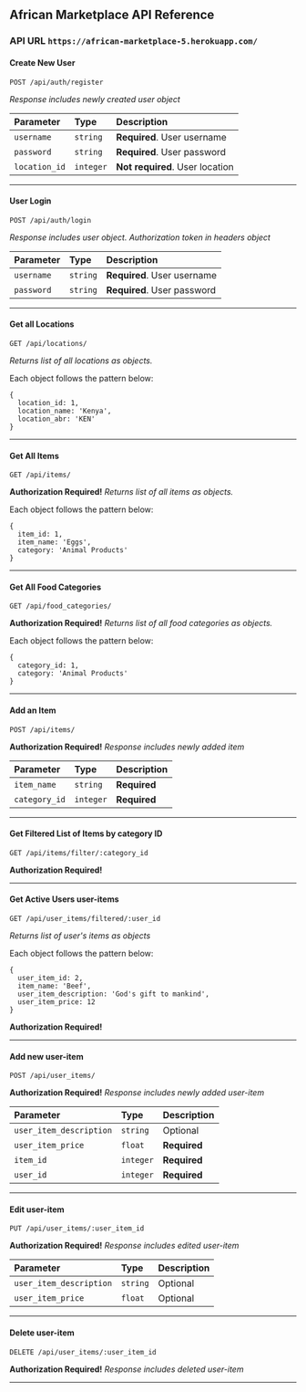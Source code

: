 
## African Marketplace API Reference

### API URL `https://african-marketplace-5.herokuapp.com/`

#### Create New User

```
POST /api/auth/register
```
*Response includes newly created user object*

| Parameter | Type     | Description                |
| :-------- | :------- | :------------------------- |
| `username` | `string` | **Required**. User username |
| `password` | `string` | **Required**. User password |
| `location_id` | `integer` | **Not required**. User location |

---------------------------------------------------------

#### User Login

```
POST /api/auth/login
```
*Response includes user object. Authorization token in headers object*

| Parameter | Type     | Description                |
| :-------- | :------- | :------------------------- |
| `username` | `string` | **Required**. User username |
| `password` | `string` | **Required**. User password |

---------------------------------------------------------

#### Get all Locations

```
GET /api/locations/
```
*Returns list of all locations as objects.*

Each object follows the pattern below:
```
{
  location_id: 1,
  location_name: 'Kenya',
  location_abr: 'KEN'
}
```

---------------------------------------------------------

#### Get All Items

```
GET /api/items/
```
**Authorization Required!**
*Returns list of all items as objects.*

Each object follows the pattern below:
```
{
  item_id: 1,
  item_name: 'Eggs',
  category: 'Animal Products'
}
```

---------------------------------------------------------

#### Get All Food Categories

```
GET /api/food_categories/
```
**Authorization Required!**
*Returns list of all food categories as objects.*

Each object follows the pattern below:
```
{
  category_id: 1,
  category: 'Animal Products'
}
```

---------------------------------------------------------

#### Add an Item

```
POST /api/items/
```
**Authorization Required!**
*Response includes newly added item*

| Parameter | Type     | Description                |
| :-------- | :------- | :------------------------- |
| `item_name` | `string` | **Required** |
| `category_id` | `integer` | **Required** |

---------------------------------------------------------

#### Get Filtered List of Items by category ID

```
GET /api/items/filter/:category_id
```
**Authorization Required!**

---------------------------------------------------------
  
#### Get Active Users user-items

```
GET /api/user_items/filtered/:user_id
```
*Returns list of user's items as objects*

Each object follows the pattern below:
```
{
  user_item_id: 2,
  item_name: 'Beef',
  user_item_description: 'God's gift to mankind',
  user_item_price: 12
}
```
**Authorization Required!**

---------------------------------------------------------

#### Add new user-item

```
POST /api/user_items/
```
**Authorization Required!**
*Response includes newly added user-item*

| Parameter | Type     | Description                |
| :-------- | :------- | :------------------------- |
| `user_item_description` | `string` | Optional |
| `user_item_price` | `float` | **Required** |
| `item_id` | `integer` | **Required** |
| `user_id` | `integer` | **Required** |

---------------------------------------------------------

#### Edit user-item

```
PUT /api/user_items/:user_item_id
```
**Authorization Required!**
*Response includes edited user-item*

| Parameter | Type     | Description                |
| :-------- | :------- | :------------------------- |
| `user_item_description` | `string` | Optional |
| `user_item_price` | `float` | Optional|

---------------------------------------------------------

#### Delete user-item

```
DELETE /api/user_items/:user_item_id
```

**Authorization Required!**
*Response includes deleted user-item*

---------------------------------------------------------

